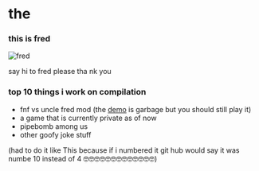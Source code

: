 # the


### this is fred
![fred](https://user-images.githubusercontent.com/77080832/198335065-333b6106-8571-4f66-b21f-6a59b41868df.png)

say hi to fred please tha nk you

### top 10 things i work on compilation

* fnf vs uncle fred mod (the [demo](https://gamebanana.com/wips/63859) is garbage but you should still play it)
* a game that is currently private as of now
* pipebomb among us
* other goofy joke stuff

(had to do it like This because if i numbered it git hub would say it was numbe 10 instead of 4 🤓🤓🤓🤓🤓🤓🤓🤓🤓🤓🤓🤓🤓)

